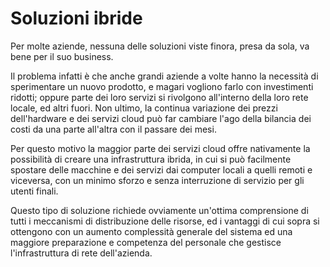 # Soluzioni ibride

Per molte aziende, nessuna delle soluzioni viste finora, presa da sola, va bene per il suo business.

Il problema infatti è che anche grandi aziende a volte hanno la necessità di sperimentare un nuovo prodotto, e magari vogliono farlo con investimenti ridotti; oppure parte dei loro servizi si rivolgono all'interno della loro rete locale, ed altri fuori. Non ultimo, la continua variazione dei prezzi dell'hardware e dei servizi cloud può far cambiare l'ago della bilancia dei costi da una parte all'altra con il passare dei mesi.

Per questo motivo la maggior parte dei servizi cloud offre nativamente la possibilità di creare una infrastruttura ibrida, in cui si può facilmente spostare delle macchine e dei servizi dai computer locali a quelli remoti e viceversa, con un minimo sforzo e senza interruzione di servizio per gli utenti finali.

Questo tipo di soluzione richiede ovviamente un'ottima comprensione di tutti i meccanismi di distribuzione delle risorse, ed i vantaggi di cui sopra si ottengono con un aumento complessità generale del sistema ed una maggiore preparazione e competenza del personale che gestisce l'infrastruttura di rete dell'azienda.